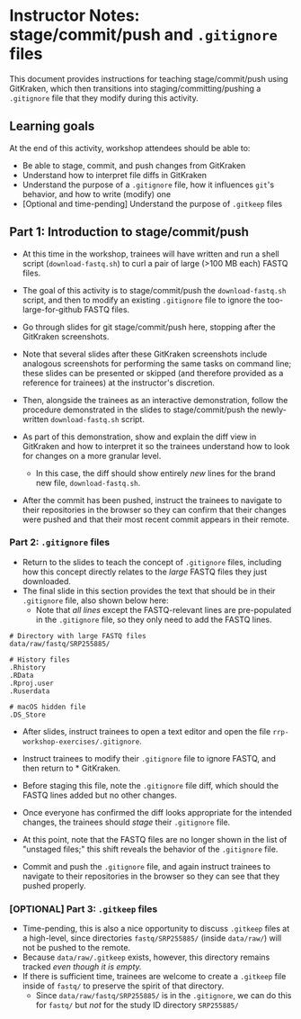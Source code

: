 # Instructor Notes: stage/commit/push and `.gitignore` files

This document provides instructions for teaching stage/commit/push using GitKraken, which then transitions into staging/committing/pushing a `.gitignore` file that they modify during this activity.


## Learning goals

At the end of this activity, workshop attendees should be able to:

* Be able to stage, commit, and push changes from GitKraken
* Understand how to interpret file diffs in GitKraken
* Understand the purpose of a `.gitignore` file, how it influences `git`'s behavior, and how to write (modify) one
* [Optional and time-pending] Understand the purpose of `.gitkeep` files

## Part 1: Introduction to stage/commit/push

* At this time in the workshop, trainees will have written and run a shell script (`download-fastq.sh`) to curl a pair of large (>100 MB each) FASTQ files.
* The goal of this activity is to stage/commit/push the `download-fastq.sh` script, and then to modify an existing `.gitignore` file to ignore the too-large-for-github FASTQ files.

* Go through slides for git stage/commit/push here, stopping after the GitKraken screenshots.
* Note that several slides after these GitKraken screenshots include analogous screenshots for performing the same tasks on command line; these slides can be presented or skipped (and therefore provided as a reference for trainees) at the instructor's discretion.
* Then, alongside the trainees as an interactive demonstration, follow the procedure demonstrated in the slides to stage/commit/push the newly-written `download-fastq.sh` script.
* As part of this demonstration, show and explain the diff view in GitKraken and how to interpret it so the trainees understand how to look for changes on a more granular level.
    * In this case, the diff should show entirely _new_ lines for the brand new file, `download-fastq.sh`.
* After the commit has been pushed, instruct the trainees to navigate to their repositories in the browser so they can confirm that their changes were pushed and that their most recent commit appears in their remote.


### Part 2: `.gitignore` files

* Return to the slides to teach the concept of `.gitignore` files, including how this concept directly relates to the _large_ FASTQ files they just downloaded.
* The final slide in this section provides the text that should be in their `.gitignore` file, also shown below here:
  * Note that _all lines_ except the FASTQ-relevant lines are pre-populated in the `.gitignore` file, so they only need to add the FASTQ lines.

```
# Directory with large FASTQ files
data/raw/fastq/SRP255885/

# History files
.Rhistory
.RData
.Rproj.user
.Ruserdata

# macOS hidden file
.DS_Store
```



* After slides, instruct trainees to open a text editor and open the file `rrp-workshop-exercises/.gitignore`.
* Instruct trainees to modify their `.gitignore` file to ignore FASTQ, and then return to * GitKraken.
* Before staging this file, note the `.gitignore` file diff, which should the FASTQ lines added but no other changes.

* Once everyone has confirmed the diff looks appropriate for the intended changes, the trainees should _stage_ their `.gitignore` file.
* At this point, note that the FASTQ files are no longer shown in the list of "unstaged files;" this shift reveals the behavior of the `.gitignore` file.
* Commit and push the `.gitignore` file, and again instruct trainees to navigate to their repositories in the browser so they can see that they pushed properly.


### [OPTIONAL] Part 3: `.gitkeep` files

* Time-pending, this is also a nice opportunity to discuss `.gitkeep` files at a high-level, since directories `fastq/SRP255885/` (inside `data/raw/`) will not be pushed to the remote.
* Because `data/raw/.gitkeep` exists, however, this directory remains tracked _even though it is empty._
* If there is sufficient time, trainees are welcome to create a `.gitkeep` file inside of `fastq/` to preserve the spirit of that directory.
    * Since `data/raw/fastq/SRP255885/` is in the `.gitignore`, we can do this for `fastq/` but _not_ for the study ID directory `SRP255885/`

